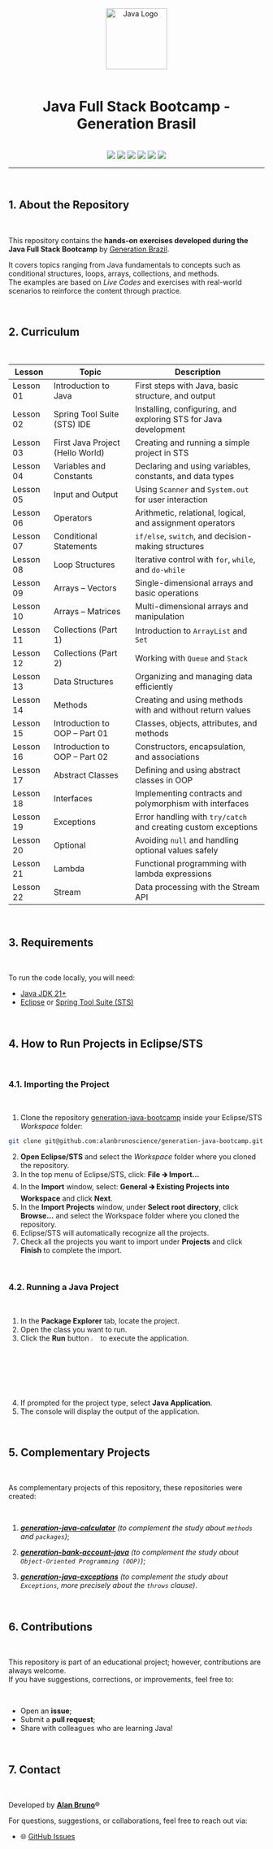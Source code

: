 <div align="center">
  <img src="https://www.vectorlogo.zone/logos/java/java-icon.svg" alt="Java Logo" width="120"/>
</div>

<br />

<h1 align="center">Java Full Stack Bootcamp - Generation Brasil</h1>

<br />

<div align="center">
  <img src="https://img.shields.io/github/languages/top/alanbrunoscience/generation-java-bootcamp?style=flat-square" />
  <img src="https://img.shields.io/github/repo-size/alanbrunoscience/generation-java-bootcamp?style=flat-square" />
  <img src="https://img.shields.io/github/languages/count/alanbrunoscience/generation-java-bootcamp?style=flat-square" />
  <img src="https://img.shields.io/github/last-commit/alanbrunoscience/generation-java-bootcamp?style=flat-square" />
  <img src="https://img.shields.io/github/issues/alanbrunoscience/generation-java-bootcamp?style=flat-square" />
  <img src="https://img.shields.io/github/issues-pr/alanbrunoscience/generation-java-bootcamp?style=flat-square" />
</div>

------

<br />

## 1. About the Repository

<br />

This repository contains the **hands-on exercises developed during the Java Full Stack Bootcamp** by [Generation Brazil](https://brazil.generation.org/).

It covers topics ranging from Java fundamentals to concepts such as conditional structures, loops, arrays, collections, and methods.  
The examples are based on *Live Codes* and exercises with real-world scenarios to reinforce the content through practice.

<br />

## 2. Curriculum

<br />

| Lesson  | Topic                                       | Description                                                                 |
| ------- | ------------------------------------------- | --------------------------------------------------------------------------- |
| Lesson 01 | Introduction to Java                      | First steps with Java, basic structure, and output                          |
| Lesson 02 | Spring Tool Suite (STS) IDE               | Installing, configuring, and exploring STS for Java development             |
| Lesson 03 | First Java Project (Hello World)          | Creating and running a simple project in STS                                |
| Lesson 04 | Variables and Constants                   | Declaring and using variables, constants, and data types                    |
| Lesson 05 | Input and Output                          | Using `Scanner` and `System.out` for user interaction                       |
| Lesson 06 | Operators                                 | Arithmetic, relational, logical, and assignment operators                   |
| Lesson 07 | Conditional Statements                    | `if/else`, `switch`, and decision-making structures                         |
| Lesson 08 | Loop Structures                           | Iterative control with `for`, `while`, and `do-while`                       |
| Lesson 09 | Arrays – Vectors                          | Single-dimensional arrays and basic operations                              |
| Lesson 10 | Arrays – Matrices                         | Multi-dimensional arrays and manipulation                                   |
| Lesson 11 | Collections (Part 1)                      | Introduction to `ArrayList` and `Set`                                       |
| Lesson 12 | Collections (Part 2)                      | Working with `Queue` and `Stack`                                            |
| Lesson 13 | Data Structures                           | Organizing and managing data efficiently                                    |
| Lesson 14 | Methods                                   | Creating and using methods with and without return values                   |
| Lesson 15 | Introduction to OOP – Part 01             | Classes, objects, attributes, and methods                                   |
| Lesson 16 | Introduction to OOP – Part 02             | Constructors, encapsulation, and associations                               |
| Lesson 17 | Abstract Classes                          | Defining and using abstract classes in OOP                                  |
| Lesson 18 | Interfaces                                | Implementing contracts and polymorphism with interfaces                     |
| Lesson 19 | Exceptions                                | Error handling with `try/catch` and creating custom exceptions              |
| Lesson 20 | Optional                                  | Avoiding `null` and handling optional values safely                         |
| Lesson 21 | Lambda                                    | Functional programming with lambda expressions                              |
| Lesson 22 | Stream                                    | Data processing with the Stream API                                         |

<br />

## 3. Requirements

<br />

To run the code locally, you will need:

- [Java JDK 21+](https://www.oracle.com/java/technologies/downloads/#jdk21)
- [Eclipse](https://eclipseide.org/) or [Spring Tool Suite (STS)](https://spring.io/tools)

<br />

## 4. How to Run Projects in Eclipse/STS

<br />

### 4.1. Importing the Project

<br />

1. Clone the repository [generation-java-bootcamp](https://github.com/alanbrunoscience/generation-java-bootcamp) inside your Eclipse/STS *Workspace* folder:

```bash
git clone git@github.com:alanbrunoscience/generation-java-bootcamp.git
```

2. **Open Eclipse/STS** and select the *Workspace* folder where you cloned the repository.  
3. In the top menu of Eclipse/STS, click: **File 🡲 Import...**  
4. In the **Import** window, select: **General 🡲 Existing Projects into Workspace** and click **Next**.  
5. In the **Import Projects** window, under **Select root directory**, click **Browse...** and select the Workspace folder where you cloned the repository.  
6. Eclipse/STS will automatically recognize all the projects.  
7. Check all the projects you want to import under **Projects** and click **Finish** to complete the import.  

<br />

### 4.2. Running a Java Project

<br />

1. In the **Package Explorer** tab, locate the project.  
2. Open the class you want to run.  
3. Click the **Run** button <img src="https://i.imgur.com/MtBQjUp.png" title="source: imgur.com" width="3%"/> to execute the application.  
4. If prompted for the project type, select **Java Application**.  
5. The console will display the output of the application.  

<br />

## 5. Complementary Projects

<br />

As complementary projects of this repository, these repositories were created:

<br />

1. _**[generation-java-calculator](https://github.com/alanbrunoscience/generation-java-calculator)** (to complement the study about `methods` and `packages`)_;

2. _**[generation-bank-account-java](https://github.com/alanbrunoscience/generation-bank-account-java)** (to complement the study about `Object-Oriented Programming (OOP)`)_;

3. _**[generation-java-exceptions](https://github.com/alanbrunoscience/generation-java-exceptions)** (to complement the study about `Exceptions`, more precisely about the `throws` clause)_.

<br />

## 6. Contributions

<br />

This repository is part of an educational project; however, contributions are always welcome.  
If you have suggestions, corrections, or improvements, feel free to:

<br />

- Open an **issue**;
- Submit a **pull request**;
- Share with colleagues who are learning Java!  

<br />

## 7. Contact

<br />

Developed by [**Alan Bruno**](https://github.com/alanbrunoscience)®

For questions, suggestions, or collaborations, feel free to reach out via:  
- 🌐 [GitHub Issues](../../issues)

